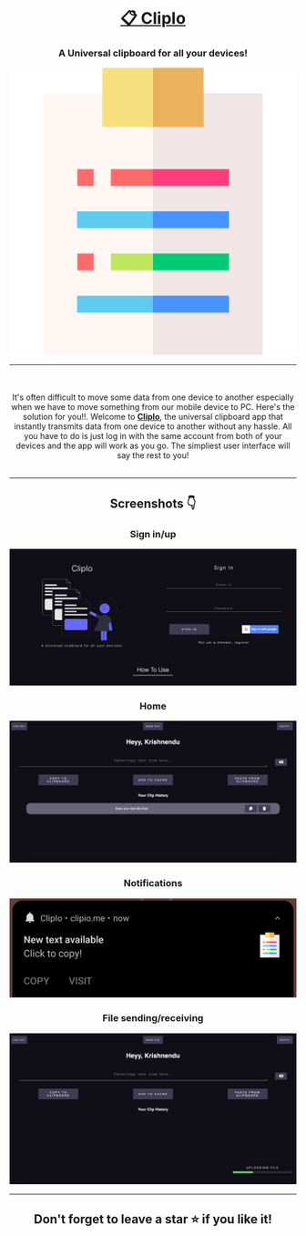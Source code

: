<div align="center">
  <h1><a href="https://clipio.me/">📋 ClipIo </a></h1>
  <h3>
    A Universal clipboard for all your devices!
  </h3>
  <a href="https://clipio.me/">
    <img
      alt="ClipIo"
      src="./images/clipio.png"
    />
  </a>
</div>


<hr>
<br></br>
<div align="center">
It's often difficult to move some data from one device to another especially when we have to move something from our mobile device to PC. Here's the solution for you!!. Welcome to <a href="https://clipio.me/"><b>ClipIo</b></a>, the universal clipboard app that instantly transmits data from one device to another without any hassle. All you have to do is just log in with the same account from both of your devices and the app will work as you go. The simpliest user interface will say the rest to you!
<br></br>
<hr>

## Screenshots 👇


### Sign in/up
![landing](./images/ss1.png)

### Home
![home](./images/ss2.png)

### Notifications
![home](./images/ss3.jpg)

### File sending/receiving
![home](./images/ss4.png)

<hr>

## Don't forget to leave a star ⭐ if you like it!

</div>
